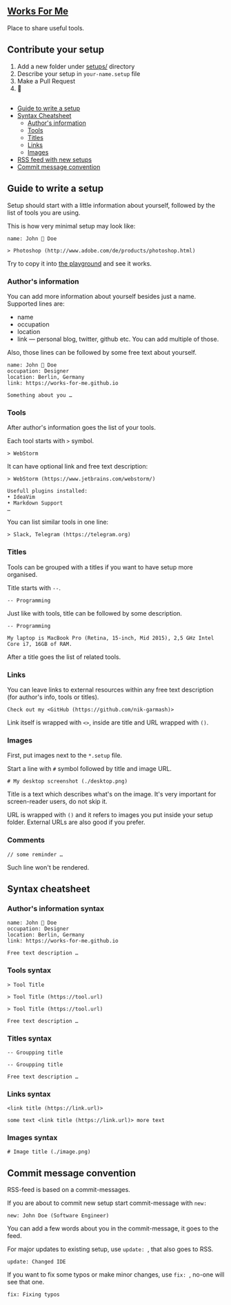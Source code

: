 ## [Works For Me](https://works-for-me.github.io)

Place to share useful tools.


## Contribute your setup

1. Add a new folder under [setups/](https://github.com/nik-garmash/works-for-me/tree/master/setups) directory
1. Describe your setup in ```your-name.setup``` file
1. Make a Pull Request
1. 🚀

## 

- [Guide to write a setup](#guide-to-write-a-setup)
- [Syntax Cheatsheet](#syntax-cheatsheet)
    - [Author's information](#authors-information-syntax)
    - [Tools](#tools-syntax)
    - [Titles](#titles-syntax)
    - [Links](#links-syntax)
    - [Images](#images-syntax)
- [RSS feed with new setups](https://works-for-me.github.io/rss.xml)
- [Commit message convention](#commit-message-convention)


## Guide to write a setup

Setup should start with a little information about yourself, followed by the list of tools you are using.

This is how very minimal setup may look like:

```
name: John 🚀 Doe

> Photoshop (http://www.adobe.com/de/products/photoshop.html)
```

Try to copy it into [the playground](https://works-for-me.github.io/playground/playground.html) and see it works.

### Author's information

You can add more information about yourself besides just a name.<br>
Supported lines are:

- name
- occupation
- location
- link — personal blog, twitter, github etc. You can add multiple of those. 

Also, those lines can be followed by some free text about yourself.

```
name: John 🚀 Doe
occupation: Designer
location: Berlin, Germany
link: https://works-for-me.github.io

Something about you …
```

### Tools

After author's information goes the list of your tools.

Each tool starts with ```>``` symbol.

```
> WebStorm
```

It can have optional link and free text description:

```
> WebStorm (https://www.jetbrains.com/webstorm/)

Usefull plugins installed:
• IdeaVim
• Markdown Support
…
```

You can list similar tools in one line:

```
> Slack, Telegram (https://telegram.org)
```


### Titles

Tools can be grouped with a titles if you want to have setup more organised.

Title starts with ```--```.

```
-- Programming
```

Just like with tools, title can be followed by some description.

```
-- Programming

My laptop is MacBook Pro (Retina, 15-inch, Mid 2015), 2,5 GHz Intel Core i7, 16GB of RAM.
```

After a title goes the list of related tools.


### Links

You can leave links to external resources within any free text description (for author's info, tools or titles).

```
Check out my <GitHub (https://github.com/nik-garmash)>
```

Link itself is wrapped with ```<>```, inside are title and URL wrapped with ```()```.


### Images

First, put images next to the ```*.setup``` file.

Start a line with ```#``` symbol followed by title and image URL.

```
# My desktop screenshot (./desktop.png)
```

Title is a text which describes what's on the image. It's very important for screen-reader users, do not skip it.

URL is wrapped with ```()``` and it refers to images you put inside your setup folder. External URLs are also good if you prefer.


### Comments

```
// some reminder …
```

Such line won't be rendered.


## Syntax cheatsheet

### Author's information syntax

```
name: John 🚀 Doe
occupation: Designer
location: Berlin, Germany
link: https://works-for-me.github.io

Free text description …
```

### Tools syntax

```
> Tool Title
```

```
> Tool Title (https://tool.url)
```

```
> Tool Title (https://tool.url)

Free text description …
```

### Titles syntax

```
-- Groupping title
```

```
-- Groupping title

Free text description …
```

### Links syntax

```
<link title (https://link.url)>
```

```
some text <link title (https://link.url)> more text
```


### Images syntax

```
# Image title (./image.png)
```


## Commit message convention

RSS-feed is based on a commit-messages.

If you are about to commit new setup start commit-message with `new: `

```
new: John Doe (Software Engineer)
```

You can add a few words about you in the commit-message, it goes to the feed.

For major updates to existing setup, use `update: `, that also goes to RSS.

```
update: Changed IDE
```

If you want to fix some typos or make minor changes, use `fix: `, no-one will see that one.

```
fix: Fixing typos
```

